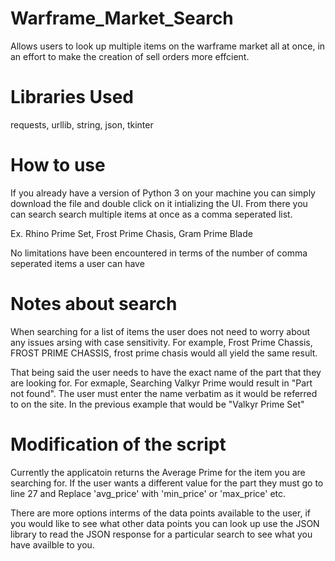 # Warframe_Market_Search
Allows users to look up multiple items on the warframe market all at once, in an effort to make the creation of sell orders more effcient. 

# Libraries Used
requests, urllib, string, json, tkinter

# How to use
If you already have a version of Python 3 on your machine you can simply download the file and double click on it intializing the UI. From there you can search search multiple items at once as a comma seperated list. 

Ex. Rhino Prime Set, Frost Prime Chasis, Gram Prime Blade

No limitations have been encountered in terms of the number of comma seperated items a user can have

# Notes about search
When searching for a list of items the user does not need to worry about any issues arsing with case sensitivity. For example, Frost Prime Chassis, FROST PRIME CHASSIS, frost prime chasis would all yield the same result. 

That being said the user needs to have the exact name of the part that they are looking for. For exmaple, Searching Valkyr Prime would result in "Part not found". The user must enter the name verbatim as it would be referred to on the site. In the previous example that would be "Valkyr Prime Set"

# Modification of the script
Currently the applicatoin returns the Average Prime for the item you are searching for. If the user wants a different value for the part they must go to line 27 and Replace 'avg_price' with 'min_price' or 'max_price' etc. 

There are more options interms of the data points available to the user, if you would like to see what other data points you can look up use the JSON library to read the JSON response for a particular search to see what you have availble to you. 
